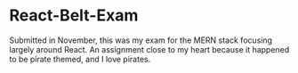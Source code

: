# React-Belt-Exam
Submitted in November, this was my exam for the MERN stack focusing largely around React. An assignment close to my heart because it happened to be pirate themed, and I love pirates.
